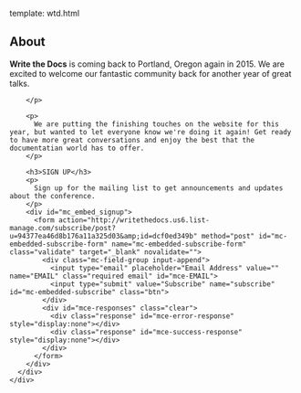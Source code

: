 template: wtd.html


<section id="about" class="yellow-sec content">
  <div class="container">
    <div class="row">
      <div class="span8 offset2">
      <h2>About</h2>
        <p>
          <strong>Write the Docs</strong> is coming back to Portland, Oregon again in 2015. We are excited to welcome our fantastic community back for another year of great talks.


        </p>

        <p>
          We are putting the finishing touches on the website for this year, but wanted to let everyone know we're doing it again! Get ready to have more great conversations and enjoy the best that the documentatian world has to offer.
        </p>

        <h3>SIGN UP</h3>
        <p>
          Sign up for the mailing list to get announcements and updates about the conference.
        </p>
        <div id="mc_embed_signup">
          <form action="http://writethedocs.us6.list-manage.com/subscribe/post?u=94377ea46d8b176a11a325d03&amp;id=dcf0ed349b" method="post" id="mc-embedded-subscribe-form" name="mc-embedded-subscribe-form" class="validate" target="_blank" novalidate="">
            <div class="mc-field-group input-append">
              <input type="email" placeholder="Email Address" value="" name="EMAIL" class="required email" id="mce-EMAIL">
              <input type="submit" value="Subscribe" name="subscribe" id="mc-embedded-subscribe" class="btn">
            </div>
            <div id="mce-responses" class="clear">
              <div class="response" id="mce-error-response" style="display:none"></div>
              <div class="response" id="mce-success-response" style="display:none"></div>
            </div>
          </form>
        </div>
      </div>
    </div>
  </div>
</section>
